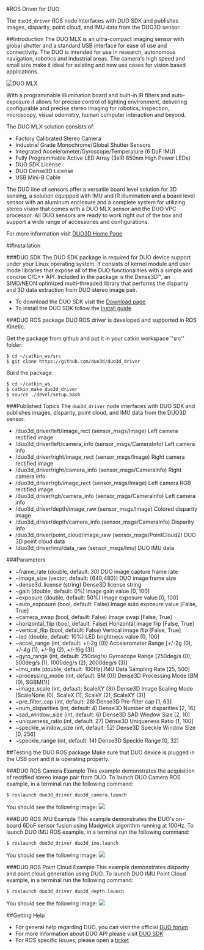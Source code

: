 #ROS Driver for DUO

The `duo3d_driver` ROS node interfaces with DUO SDK and publishes images, disparity, point cloud, and IMU data from the DUO3D sensor.

##Introduction
The DUO MLX is an ultra-compact imaging sensor with global shutter and a standard USB interface for ease of use and connectivity. The DUO is intended for use in research, autonomous navigation, robotics and industrial areas. The camera's high speed and small size make it ideal for existing and new use cases for vision based applications.

![DUO MLX](https://duo3d.com/public/media/products/duo_m_mlx_feb10-136.png)

With a programmable illumination board and built-in IR filters and auto-exposure it allows for precise control of lighting environment, delivering configurable and precise stereo imaging for robotics, inspection, microscopy, visual odometry, human computer interaction and beyond.

The DUO MLX solution consists of:

 * Factory Calibrated Stereo Camera
 * Industrial Grade Monochrome/Global Shutter Sensors
 * Integrated Accelerometer/Gyroscope/Temperature (6 DoF IMU)
 * Fully Programmable Active LED Array (3xIR 850nm High Power LEDs)
 * DUO SDK License
 * DUO Dense3D License
 * USB Mini-B Cable

The DUO line of sensors offer a versatile board level solution for 3D sensing, a solution equipped with IMU and IR illumination and a board level sensor with an aluminum enclosure and a complete system for utilizing stereo vision that comes with a DUO MLX sensor and the DUO VPC processor. All DUO sensors are ready to work right out of the box and support a wide range of accessories and configurations.

For more information visit [DUO3D Home Page](https://duo3d.com)

##Installation

###DUO SDK
The DUO SDK package is required for DUO device support under your Linux operating system. It consists of kernel module and user mode libraries that expose all of the DUO functionalities with a simple and concise C/C++ API. Included in the package is the Dense3D&trade;, an SIMD/NEON optimized multi-threaded library that performs the disparity and 3D data extraction from DUO stereo image pair. 

 * To download the DUO SDK visit the [Download page](https://duo3d.com/docs/downloads)
 * To install the DUO SDK follow the [Install guide](https://duo3d.com/docs/articles/install-all)

###DUO ROS package
DUO ROS driver is developed and supported in ROS Kinetic. 

Get the package from github and put it in your catkin workspace ''src'' folder:

    $ cd ~/catkin_ws/src
    $ git clone https://github.com/duo3d/duo3d_driver

Build the package:

    $ cd ~/catkin_ws
    $ catkin_make duo3d_driver
    $ source ./devel/setup.bash


###Published Topics
The `duo3d_driver` node interfaces with DUO SDK and publishes images, disparity, point cloud, and IMU data from the DUO3D sensor.

 * /duo3d_driver/left/image_rect (sensor_msgs/Image)
 Left camera rectified image
 * /duo3d_driver/left/camera_info (sensor_msgs/CameraInfo)
 Left camera info
 * /duo3d_driver/right/image_rect (sensor_msgs/Image)
 Right camera rectified image
 * /duo3d_driver/right/camera_info (sensor_msgs/CameraInfo)
 Right camera info
 * /duo3d_driver/rgb/image_rect (sensor_msgs/Image)
 Left camera RGB rectified image
 * /duo3d_driver/rgb/camera_info (sensor_msgs/CameraInfo)
 Left camera info
 * /duo3d_driver/depth/image_raw (sensor_msgs/Image)
 Colored disparity image
 * /duo3d_driver/depth/camera_info (sensor_msgs/CameraInfo)
 Disparity info
 * /duo3d_driver/point_cloud/image_raw (sensor_msgs/PointCloud2)
 DUO 3D point cloud data
 * /duo3d_driver/imu/data_raw (sensor_msgs/Imu)
 DUO IMU data

###Parameters
* ~frame_rate (double, default: 30)
DUO image capture frame rate
* ~image_size (vector<int>, default: {640,480})
DUO image frame size
* ~dense3d_license (string)
Dense3D license string
* ~gain (double, default: 0%)
Image gain value [0, 100]
* ~exposure (double, default: 50%)
Image exposure value [0, 100]
* ~auto_exposure (bool, default: False)
Image auto exposure value [False, True]
* ~camera_swap (bool, default: False)
Image swap [False, True]
* ~horizontal_flip (bool, default: False)
Horizontal image flip [False, True]
* ~vertical_flip (bool, default: False)
Vertical image flip [False, True]
* ~led (double, default: 10%)
LED brightness value [0, 100]
* ~accel_range (int, default: +/-2g (0))
Accelerometer Range [+/-2g (0), +/-4g (1), +/-8g (2), +/-16g (3)]
* ~gyro_range (int, default: 250deg/s)
Gyroscope Range [250deg/s (0), 500deg/s (1), 1000deg/s (2), 2000deg/s (3)]
* ~imu_rate (double, default: 100Hz)
IMU Data Sampling Rate [25, 500]
* ~processing_mode (int, default: BM (0))
Dense3D Processing Mode [BM (0), SGBM(1)]
* ~image_scale (int, default: ScaleXY (3))
Dense3D Image Scaling Mode [ScaleNone (0), ScaleX (1), ScaleY (2), ScaleXY (3)]
* ~pre_filter_cap (int, default: 28)
Dense3D Pre-filter cap [1, 63]
* ~num_disparities (int, default: 4)
Dense3D Number of disparities [2, 16]
* ~sad_window_size (int, default: 6)
Dense3D SAD Window Size [2, 10]
* ~uniqueness_ratio (int, default: 27)
Dense3D Uniqueness Ratio [1, 100]
* ~speckle_window_size (int, default: 52)
Dense3D Speckle Window Size [0, 256]
* ~speckle_range (int, default: 14)
Dense3D Speckle Range [0, 32]

##Testing the DUO ROS package
Make sure that DUO device is plugged in the USB port and it is operating properly.

###DUO ROS Camera Example
This example demonstrates the acquisition of rectified stereo image pair from DUO. 
To launch DUO Camera ROS example, in a terminal run the following command:

    $ roslaunch duo3d_driver duo3d_camera.launch

You should see the following image:
![](https://duo3d.com/public/media/products/ROS-DUO-Camera.jpg)

###DUO ROS IMU Example
This example demonstrates the DUO's on-board 6DoF sensor fusion using Madgwick algorithm running at 100Hz.
To launch DUO IMU ROS example, in a terminal run the following command:

    $ roslaunch duo3d_driver duo3d_imu.launch
 
You should see the following image:
![](https://duo3d.com/public/media/products/ROS-DUO-IMU.jpg)

###DUO ROS Point Cloud Example
This example demonstrates disparity and point cloud generation using DUO. 
To launch DUO IMU Point Cloud example, in a terminal run the following command:

    $ roslaunch duo3d_driver duo3d_depth.launch
 
You should see the following image:
![](https://duo3d.com/public/media/products/ROS-DUO-PointCloud.jpg)

##Getting Help

 * For general help regarding DUO, you can visit the official [DUO forum](https://duo3d.com/forums)
 * For more information about DUO API please visit [DUO SDK](https://duo3d.com/docs/articles/sdk)
 * For ROS specific issues, please open a [ticket](https://github.com/duo3d/duo3d_driver/issues)